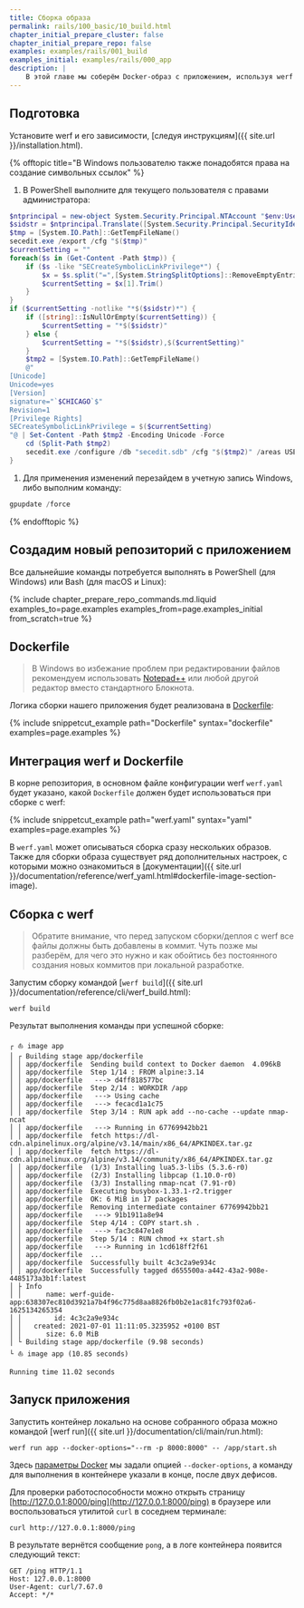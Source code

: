 ```yaml
---
title: Сборка образа
permalink: rails/100_basic/10_build.html
chapter_initial_prepare_cluster: false
chapter_initial_prepare_repo: false
examples: examples/rails/001_build
examples_initial: examples/rails/000_app
description: |
    В этой главе мы соберём Docker-образ с приложением, используя werf и [Dockerfile](https://docs.docker.com/engine/reference/builder/), а потом проверим собранный образ, запустив его локально.
---
```


## Подготовка

Установите werf и его зависимости, [следуя инструкциям]({{ site.url }}/installation.html).

{% offtopic title="В Windows пользователю также понадобятся права на создание символьных ссылок" %}
1. В PowerShell выполните для текущего пользователя с правами администратора:
```powershell
$ntprincipal = new-object System.Security.Principal.NTAccount "$env:UserName"
$sidstr = $ntprincipal.Translate([System.Security.Principal.SecurityIdentifier]).Value.ToString()
$tmp = [System.IO.Path]::GetTempFileName()
secedit.exe /export /cfg "$($tmp)"
$currentSetting = ""
foreach($s in (Get-Content -Path $tmp)) {
    if ($s -like "SECreateSymbolicLinkPrivilege*") {
        $x = $s.split("=",[System.StringSplitOptions]::RemoveEmptyEntries)
        $currentSetting = $x[1].Trim()
    }
}
if ($currentSetting -notlike "*$($sidstr)*") {
    if ([string]::IsNullOrEmpty($currentSetting)) {
        $currentSetting = "*$($sidstr)"
    } else {
        $currentSetting = "*$($sidstr),$($currentSetting)"
    }
    $tmp2 = [System.IO.Path]::GetTempFileName()
    @"
[Unicode]
Unicode=yes
[Version]
signature="`$CHICAGO`$"
Revision=1
[Privilege Rights]
SECreateSymbolicLinkPrivilege = $($currentSetting)
"@ | Set-Content -Path $tmp2 -Encoding Unicode -Force
    cd (Split-Path $tmp2)
    secedit.exe /configure /db "secedit.sdb" /cfg "$($tmp2)" /areas USER_RIGHTS
}
```
1. Для применения изменений перезайдем в учетную запись Windows, либо выполним команду:
```powershell
gpupdate /force
```
{% endofftopic %}

## Создадим новый репозиторий с приложением

Все дальнейшие команды потребуется выполнять в PowerShell (для Windows) или Bash (для macOS и Linux):

{% include chapter_prepare_repo_commands.md.liquid examples_to=page.examples examples_from=page.examples_initial from_scratch=true %}

## Dockerfile

> В Windows во избежание проблем при редактировании файлов рекомендуем использовать [Notepad++](https://notepad-plus-plus.org/downloads/) или любой другой редактор вместо стандартного Блокнота.

Логика сборки нашего приложения будет реализована в [Dockerfile](https://docs.docker.com/engine/reference/builder/):

{% include snippetcut_example path="Dockerfile" syntax="dockerfile" examples=page.examples %}

## Интеграция werf и Dockerfile

В корне репозитория, в основном файле конфигурации werf `werf.yaml` будет указано, какой `Dockerfile` должен будет использоваться при сборке с werf:

{% include snippetcut_example path="werf.yaml" syntax="yaml" examples=page.examples %}

В `werf.yaml` может описываться сборка сразу нескольких образов. Также для сборки образа существует ряд дополнительных настроек, с которыми можно ознакомиться в [документации]({{ site.url }}/documentation/reference/werf_yaml.html#dockerfile-image-section-image).

## Сборка с werf

> Обратите внимание, что перед запуском сборки/деплоя с werf все файлы должны быть добавлены в коммит. Чуть позже мы разберём, для чего это нужно и как обойтись без постоянного создания новых коммитов при локальной разработке.

Запустим сборку командой [`werf build`]({{ site.url }}/documentation/reference/cli/werf_build.html):

```shell
werf build
```

Результат выполнения команды при успешной сборке:

```shell
┌ ⛵ image app
│ ┌ Building stage app/dockerfile
│ │ app/dockerfile  Sending build context to Docker daemon  4.096kB
│ │ app/dockerfile  Step 1/14 : FROM alpine:3.14
│ │ app/dockerfile   ---> d4ff818577bc
│ │ app/dockerfile  Step 2/14 : WORKDIR /app
│ │ app/dockerfile   ---> Using cache
│ │ app/dockerfile   ---> fecacd1a1c75
│ │ app/dockerfile  Step 3/14 : RUN apk add --no-cache --update nmap-ncat
│ │ app/dockerfile   ---> Running in 67769942bb21
│ │ app/dockerfile  fetch https://dl-cdn.alpinelinux.org/alpine/v3.14/main/x86_64/APKINDEX.tar.gz
│ │ app/dockerfile  fetch https://dl-cdn.alpinelinux.org/alpine/v3.14/community/x86_64/APKINDEX.tar.gz
│ │ app/dockerfile  (1/3) Installing lua5.3-libs (5.3.6-r0)
│ │ app/dockerfile  (2/3) Installing libpcap (1.10.0-r0)
│ │ app/dockerfile  (3/3) Installing nmap-ncat (7.91-r0)
│ │ app/dockerfile  Executing busybox-1.33.1-r2.trigger
│ │ app/dockerfile  OK: 6 MiB in 17 packages
│ │ app/dockerfile  Removing intermediate container 67769942bb21
│ │ app/dockerfile   ---> 91b1911a8e94
│ │ app/dockerfile  Step 4/14 : COPY start.sh .
│ │ app/dockerfile   ---> fac3c847e1e8
│ │ app/dockerfile  Step 5/14 : RUN chmod +x start.sh
│ │ app/dockerfile   ---> Running in 1cd618ff2f61
│ │ app/dockerfile  ...
│ │ app/dockerfile  Successfully built 4c3c2a9e934c
│ │ app/dockerfile  Successfully tagged d655500a-a442-43a2-908e-4485173a3b1f:latest
│ ├ Info
│ │      name: werf-guide-app:638307ec810d3921a7b4f96c775d8aa8826fb0b2e1ac81fc793f02a6-1625134265354
│ │        id: 4c3c2a9e934c
│ │   created: 2021-07-01 11:11:05.3235952 +0100 BST
│ │      size: 6.0 MiB
│ └ Building stage app/dockerfile (9.98 seconds)
└ ⛵ image app (10.85 seconds)

Running time 11.02 seconds
```

## Запуск приложения

Запустить контейнер локально на основе собранного образа можно командой [werf run]({{ site.url }}/documentation/cli/main/run.html):

```shell
werf run app --docker-options="--rm -p 8000:8000" -- /app/start.sh
```

Здесь [параметры Docker](https://docs.docker.com/engine/reference/run/) мы задали опцией `--docker-options`, а команду для выполнения в контейнере указали в конце, после двух дефисов.

Для проверки работоспособности можно открыть страницу [http://127.0.0.1:8000/ping](http://127.0.0.1:8000/ping) в браузере или воспользоваться утилитой `curl` в соседнем терминале:

```shell
curl http://127.0.0.1:8000/ping
```

В результате вернётся сообщение `pong`, а в логе контейнера появится следующий текст:

```shell
GET /ping HTTP/1.1
Host: 127.0.0.1:8000
User-Agent: curl/7.67.0
Accept: */*
```
